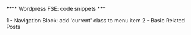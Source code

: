 **** Wordpress FSE: code snippets ***


1 - Navigation Block: add 'current' class to menu item
2 - Basic Related Posts

